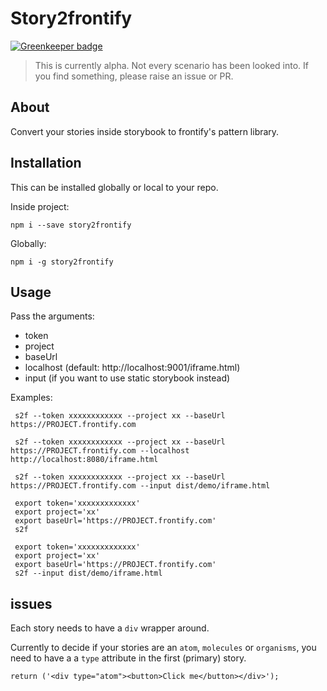 # Story2frontify

[![Greenkeeper badge](https://badges.greenkeeper.io/britishgas-engineering/story2frontify.svg)](https://greenkeeper.io/)

> This is currently alpha. Not every scenario has been looked into. If you find something, please raise an issue or PR.

## About

Convert your stories inside storybook to frontify's pattern library.

## Installation

This can be installed globally or local to your repo.

Inside project:
```
npm i --save story2frontify
```

Globally:
```
npm i -g story2frontify
```

## Usage

Pass the arguments:

 - token
 - project
 - baseUrl
 - localhost (default: http://localhost:9001/iframe.html)
 - input (if you want to use static storybook instead)

 Examples:

 ```
  s2f --token xxxxxxxxxxxx --project xx --baseUrl https://PROJECT.frontify.com
 ```

 ```
  s2f --token xxxxxxxxxxxx --project xx --baseUrl https://PROJECT.frontify.com --localhost http://localhost:8080/iframe.html
 ```

 ```
  s2f --token xxxxxxxxxxxx --project xx --baseUrl https://PROJECT.frontify.com --input dist/demo/iframe.html
 ```

 ```
  export token='xxxxxxxxxxxxx'
  export project='xx'
  export baseUrl='https://PROJECT.frontify.com'
  s2f
 ```

 ```
  export token='xxxxxxxxxxxxx'
  export project='xx'
  export baseUrl='https://PROJECT.frontify.com'
  s2f --input dist/demo/iframe.html
 ```

## issues

Each story needs to have a `div` wrapper around.

Currently to decide if your stories are an `atom`, `molecules` or `organisms`, you need to have a  a `type` attribute in the first (primary) story.

```
return ('<div type="atom"><button>Click me</button></div>');
```
